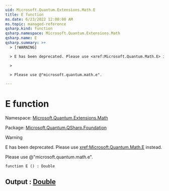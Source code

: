 ```yaml
---
uid: Microsoft.Quantum.Extensions.Math.E
title: E function
ms.date: 6/23/2022 12:00:00 AM
ms.topic: managed-reference
qsharp.kind: function
qsharp.namespace: Microsoft.Quantum.Extensions.Math
qsharp.name: E
qsharp.summary: >+
  > [!WARNING]

  > E has been deprecated. Please use <xref:Microsoft.Quantum.Math.E> instead.

  >

  > Please use @"microsoft.quantum.math.e".

---
```


# E function

Namespace: [Microsoft.Quantum.Extensions.Math](xref:Microsoft.Quantum.Extensions.Math)

Package: [Microsoft.Quantum.QSharp.Foundation](https://nuget.org/packages/Microsoft.Quantum.QSharp.Foundation)


> [!WARNING]
> E has been deprecated. Please use <xref:Microsoft.Quantum.Math.E> instead.
>
> Please use @"microsoft.quantum.math.e".



```qsharp
function E () : Double
```


## Output : [Double](xref:microsoft.quantum.qsharp.valueliterals#double-literals)

